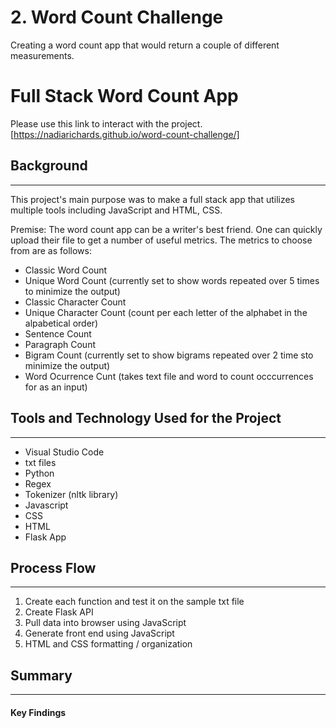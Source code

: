 # 2. Word Count Challenge

Creating a word count app that would return a couple of different measurements.

# Full Stack Word Count App

Please use this link to interact with the project.[https://nadiarichards.github.io/word-count-challenge/]

## Background
---
This project's main purpose was to make a full stack app that utilizes multiple tools including JavaScript and HTML, CSS. 

Premise: The word count app can be a writer's best friend. One can quickly upload their file to get a number of useful metrics. The metrics to choose from are as follows:



* Classic Word Count
* Unique Word Count (currently set to show words repeated over 5 times to minimize the output)
* Classic Character Count
* Unique Character Count (count per each letter of the alphabet in the alpabetical order)
* Sentence Count
* Paragraph Count
* Bigram Count (currently set to show bigrams repeated over 2 time sto minimize the output)
* Word Ocurrence Cunt (takes text file and word to count occcurrences for as an input)


## Tools and Technology Used for the Project
---
* Visual Studio Code
* txt files
* Python
* Regex
* Tokenizer (nltk library)
* Javascript
* CSS
* HTML
* Flask App


## Process Flow
---
1. Create each function and test it on the sample txt file
2. Create Flask API
3. Pull data into browser using JavaScript
4. Generate front end using JavaScript
7. HTML and CSS formatting / organization


## Summary
---
#### Key Findings
